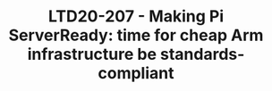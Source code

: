 ---
categories:
- ltd20
description: Arm hardware and firmware standards are the foundational pillars for
  Arm servers, and a major reason for the early successes and continued investment
  and growth of this horizontally-integrated ecosystem. Non-server "Edge" systems,
  however, are still an embedded-style vertically-integrated market, which is getting
  in the way of massive adoption and proliferation of Edge/IoT Compute. So lets make
  the Edge systems standards compliant and start with the highest-volume and better
  known platform of them all - the Raspberry Pi! Lets teach the Pi how to boot off-the-shelf
  SBBR -compliant Linux, *BSDs and of course VMware ESXi-Arm and Microsoft Windows.<br><br>Even
  if you dont care about IoT, getting this class of devices to be standards-compliant
  will provide developers, tech evangelists and early adopters with $50-$100 ServerReady
  platforms, solving a real headache today around pricing/availability of systems
  in the market.<br><br>This is a technical presentation (and demo) on VMwares and
  Arms joint open efforts to bring Arm ServerReady experiences to the Pi 4 as community-developed
  SBBR firmware, as part of the larger narrative that SBSA/SBBR is perhaps even more
  important at the Edge than it is in the Cloud or on-prem. The session covers the
  history of the Pi UEFI port, current status and technical challenges that remain
  to be solved.<br><br>The point of this session is to build community interest/participation
  in this effort and other efforts to make Edge systems ServerReady, such as Arms
  Project Cassini. If we can do it on the Pi, we can do it on other Arm boards too.
image:
  featured: 'true'
  path: /assets/images/featured-images/san19/LTD20-207.png
session_id: LTD20-207
session_room: Track 1 [Wednesday]
session_slot:
  end_time: '2020-03-25 19:20:00'
  start_time: '2020-03-25 18:30:00'
session_speakers:
- speaker_bio: Co-founder and lead for the ESXi-Arm project in the Cloud Platform
    Business Unit at VMware, conducting advanced development of vSphere hypervisor
    technology for the 64-bit Arm architecture. Andrei works in a wide range of directions
    pertaining to Arm enablement and strategy, ranging from low-level hypervisor design
    and implementation, to product definition and partner and ecosystem engagement.
  speaker_company: VMware
  speaker_image: /assets/images/speakers/san19/andrei-warkentin.jpg
  speaker_location: ''
  speaker_name: Andrei Warkentin
  speaker_position: Arm Enablement Architect
  speaker_url: ''
  speaker_username: awarkentin
- speaker_bio: Samer El-Haj-Mahmoud is a Principal Systems Architect at Arm Architecture
    and Technology Group, working on Arm infrastructure enablement and industry standards.
    His experience includes server development, firmware, system software, and hardware
    management. Samer is an active participant and contributor to industry standards,
    including UEFI, ACPI, CXL, and DMTF Redfish.
  speaker_company: Arm Architecture and Technology Group
  speaker_image: /assets/images/speakers/san19/samer-el-haj-mahmoud.jpg
  speaker_location: ''
  speaker_name: Samer El-Haj-Mahmoud
  speaker_position: Principal System Architect
  speaker_url: ''
  speaker_username: samer.elhajmahmoud
session_track: IoT Fog/Gateway/Edge Computing
tag: session
tags: IoT Fog/Gateway/Edge Computing
title: 'LTD20-207 - Making Pi ServerReady: time for cheap Arm infrastructure be standards-compliant'
---